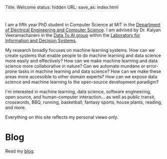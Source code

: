 Title: Welcome
status: hidden
URL:
save_as: index.html

#

I am a fifth year PhD student in Computer Science at MIT in the [Department of Electrical
Engineering and Computer Science](https://www.eecs.mit.edu). I am advised by Dr. Kalyan
Veeramachaneni in the [Data To AI group](https://dai.lids.mit.edu) within the [Laboratory
for Information and Decision Systems](https://lids.mit.edu).

My research broadly focuses on machine learning systems. How can we create systems that
enable people to do machine learning and data science more easily and effectively? How can
we make machine learning and data science more collaborative in nature? Can we automate
mundane or error-prone tasks in machine learning and data science? How can we make these
areas more accessible to other domain experts? How can we expose data science and machine
learning to the open-source development paradigm?

I'm interested in machine learning, data science, software engineering, open source, and
human-computer interaction... as well as public transit, crosswords, BBQ, running,
basketball, fantasy sports, house plants, reading, and more.

Everything on this site reflects my personal views only.

# Blog

Read my [blog](/blog).
